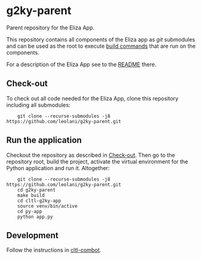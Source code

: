 # g2ky-parent

Parent repository for the Eliza App.

This repository contains all components of the Eliza app as _git_ submodules and can be used as the
root to execute [build commands](https://github.com/leolani/cltl-build/tree/main/make) that are run on the components.

For a description of the Eliza App see to the [README](https://github.com/leolani/cltl-g2ky-app) there.

## Check-out

To check out all code needed for the Eliza App, clone this repository including all submodules:

        git clone --recurse-submodules -j8 https://github.com/leolani/g2ky-parent.git


## Run the application

Checkout the repository as described in [Check-out](#check-out). Then go to the
repository root, build the project, activate the virtual environment for the
Python application and run it. Altogether:

        git clone --recurse-submodules -j8 https://github.com/leolani/g2ky-parent.git
        cd g2ky-parent
        make build
        cd cltl-g2ky-app
        source venv/bin/active
        cd py-app
        python app.py


## Development

Follow the instructions in [cltl-combot](https://github.com/leolani/cltl-combot).
